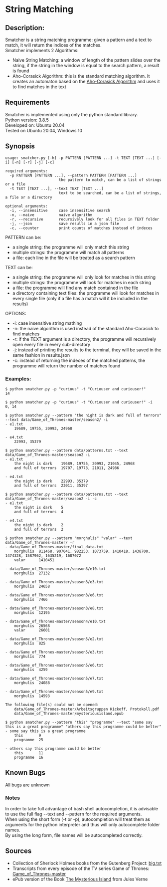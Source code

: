 # String Matching

## Description:
Smatcher is a string matching programme: given a pattern and a text to match, it will return the indices of the matches.  
Smatcher implements 2 Algorithms:
* Naive String Matching: a window of length of the pattern slides over the string, if the string in the window is equal to the search pattern, a result is found
* Aho-Corasick Algorithm: this is the standard matching algorithm. It creates an automaton based on the [Aho-Corasick
Algorithm](https://www.uio.no/studier/emner/matnat/ifi/INF3800/v13/undervisningsmateriale/aho_corasick.pdf) and uses it to find matches in the text


## Requirements

Smatcher is implemented using only the python standard library.  
Python version: 3.8.5  
Developed on: Ubuntu 20.04  
Tested on Ubuntu 20.04, Windows 10

## Synopsis
```
usage: smatcher.py [-h] -p PATTERN [PATTERN ...] -t TEXT [TEXT ...] [-i] [-n] [-r] [-j] [-c]

required arguments:
  -p PATTERN [PATTERN ...], --pattern PATTERN [PATTERN ...]
                        the pattern to match, can be a list of strings or a file
  -t TEXT [TEXT ...], --text TEXT [TEXT ...]
                        text to be searched, can be a list of strings, a file or a directory

optional arguments:
  -i, --insensitive     case insensitive search
  -n, --naive           naive algorithm
  -r, --recursive       recursively look for all files in TEXT folder
  -j, --json            save results in a json file
  -c, --counter         print counts of matches instead of indeces
```
PATTERN can be:
* a single string: the programme will only match this string
* multiple strings: the programme will match all patterns
* a file: each line in the file will be treated as a search pattern


TEXT can be:
* a single string: the programme will only look for matches in this string
* multiple strings: the programme will look for matches in each string
* a file: the programme will find any match contained in the file
* a directory containing text files: the programme will look for matches in every single file (only if a 
file has a match will it be included in the results)

OPTIONS:  
* -i: case insensitive string mathing
* -n: the naive algorithm is used instead of the standard Aho-Corasick to find matches
* -r: if the TEXT argument is a directory, the programme will recursively open every file in every sub-directory
* -j: instead of printing the results to the terminal, they will be saved in the same fashion in results.json
* -c: instead of returning the indeces of the matched patterns, the programme will return the number of matches found

### Examples:

```
$ python smatcher.py -p "curious" -t "Curiouser and curiouser!"
14
```


```
$ python smatcher.py -p "curious" -t "Curiouser and curiouser!" -i
0, 14
```


```
$ python smatcher.py --pattern "the night is dark and full of terrors" --text data/Game_of_Thrones-master/season2/ -i
- e1.txt
	19689, 19755, 20993, 24968

- e4.txt
	22993, 35379
```


```
$ python smatcher.py --pattern data/patterns.txt --text data/Game_of_Thrones-master/season2 -i
- e1.txt
	the night is dark    19689, 19755, 20993, 21045, 24968
	and full of terrors  19707, 19773, 21011, 24986

- e4.txt
	the night is dark    22993, 35379
	and full of terrors  23011, 35397

```

```
$ python smatcher.py --pattern data/patterns.txt --text data/Game_of_Thrones-master/season2 -i -c
- e1.txt
	the night is dark    5
	and full of terrors  4

- e4.txt
	the night is dark    2
	and full of terrors  2
```
 
```
$ python smatcher.py --pattern "morghulis" "valar" --text data/Game_of_Thrones-master/ -r
- data/Game_of_Thrones-master/final_data.txt
	morghulis  811468, 907041, 982253, 1073759, 1410418, 1438700, 1474328, 1587962, 1635219, 1687072
	valar      1410451

- data/Game_of_Thrones-master/season3/e10.txt
	morghulis  27132

- data/Game_of_Thrones-master/season3/e3.txt
	morghulis  24658

- data/Game_of_Thrones-master/season3/e6.txt
	morghulis  7466

- data/Game_of_Thrones-master/season3/e8.txt
	morghulis  12195

- data/Game_of_Thrones-master/season4/e10.txt
	morghulis  26568
	valar      26601

- data/Game_of_Thrones-master/season5/e2.txt
	morghulis  825

- data/Game_of_Thrones-master/season5/e3.txt
	morghulis  774

- data/Game_of_Thrones-master/season5/e6.txt
	morghulis  4259

- data/Game_of_Thrones-master/season5/e7.txt
	morghulis  24088

- data/Game_of_Thrones-master/season5/e9.txt
	morghulis  14593

The following file(s) could not be opened:
	data/Game_of_Thrones-master/Arbeitsgruppen Kickoff, Protokoll.pdf
	data/Game_of_Thrones-master/mysteriousisland.epub
```

```
$ python smatcher.py --pattern "this" "programme" --text "some say this is a great programme" "others say this programme could be better"
- some say this is a great programme
	this       9
	programme  25

- others say this programme could be better
	this       11
	programme  16
```


##  Known Bugs
 
All bugs are unknown

### Notes

In order to take full advantage of bash shell autocompletion, it is advisable to use the full flag --text and --pattern for the required arguments.  
When using the short form (-t or -p), autocompletion will treat them as arguments for the python interpreter and thus will only autocomplete folder names.  
By using the long form, file names will be autocompleted correctly.

## Sources  

* Collection of Sherlock Holmes books from the Gutenberg Project: [big.txt](http://norvig.com/big.txt)
* Transcripts from every episode of the TV series Game of Thrones: [Game_of_Thrones-master](https://github.com/shekharkoirala/Game_of_Thrones)
* ePub version of the Book [The Mysterious Island](https://archive.org/details/mysteriousisland1884vern) from Jules Verne

